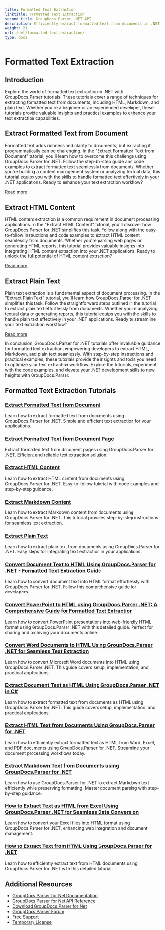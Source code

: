 ```yaml
---
title: Formatted Text Extraction
linktitle: Formatted Text Extraction
second_title: GroupDocs.Parser .NET API
description: Efficiently extract formatted text from documents in .NET with GroupDocs.Parser. Learn to extract HTML, Markdown, and plain text seamlessly.
weight: 21
url: /net/formatted-text-extraction/
type: docs
---
```

# Formatted Text Extraction


## Introduction

Explore the world of formatted text extraction in .NET with GroupDocs.Parser tutorials. These tutorials cover a range of techniques for extracting formatted text from documents, including HTML, Markdown, and plain text. Whether you're a beginner or an experienced developer, these tutorials provide valuable insights and practical examples to enhance your text extraction capabilities.

## Extract Formatted Text from Document

Formatted text adds richness and clarity to documents, but extracting it programmatically can be challenging. In the "Extract Formatted Text from Document" tutorial, you'll learn how to overcome this challenge using GroupDocs.Parser for .NET. Follow the step-by-step guide and code examples to extract formatted text seamlessly from documents. Whether you're building a content management system or analyzing textual data, this tutorial equips you with the skills to handle formatted text effectively in your .NET applications. Ready to enhance your text extraction workflow?

[Read more](./extract-formatted-text-from-document/)

## Extract HTML Content

HTML content extraction is a common requirement in document processing applications. In the "Extract HTML Content" tutorial, you'll discover how GroupDocs.Parser for .NET simplifies this task. Follow along with the easy-to-follow instructions and code examples to extract HTML content seamlessly from documents. Whether you're parsing web pages or generating HTML reports, this tutorial provides valuable insights into integrating HTML content extraction into your .NET applications. Ready to unlock the full potential of HTML content extraction?

[Read more](./extract-html-content/)

## Extract Plain Text

Plain text extraction is a fundamental aspect of document processing. In the "Extract Plain Text" tutorial, you'll learn how GroupDocs.Parser for .NET simplifies this task. Follow the straightforward steps outlined in the tutorial to extract plain text effortlessly from documents. Whether you're analyzing textual data or generating reports, this tutorial equips you with the skills to handle plain text effectively in your .NET applications. Ready to streamline your text extraction workflow?

[Read more](./extract-plain-text/)

In conclusion, GroupDocs.Parser for .NET tutorials offer invaluable guidance for formatted text extraction, empowering developers to extract HTML, Markdown, and plain text seamlessly. With step-by-step instructions and practical examples, these tutorials provide the insights and tools you need to optimize your text extraction workflow. Explore the tutorials, experiment with the code examples, and elevate your .NET development skills to new heights with GroupDocs.Parser.
## Formatted Text Extraction Tutorials
### [Extract Formatted Text from Document](./extract-formatted-text-from-document/)
Learn how to extract formatted text from documents using GroupDocs.Parser for .NET. Simple and efficient text extraction for your applications.
### [Extract Formatted Text from Document Page](./extract-formatted-text-from-document-page/)
Extract formatted text from document pages using GroupDocs.Parser for .NET. Efficient and reliable text extraction solution.
### [Extract HTML Content](./extract-html-content/)
Learn how to extract HTML content from documents using GroupDocs.Parser for .NET. Easy-to-follow tutorial with code examples and step-by-step guidance.
### [Extract Markdown Content](./extract-markdown-content/)
Learn how to extract Markdown content from documents using GroupDocs.Parser for .NET. This tutorial provides step-by-step instructions for seamless text extraction.
### [Extract Plain Text](./extract-plain-text/)
Learn how to extract plain text from documents using GroupDocs.Parser for .NET. Easy steps for integrating text extraction in your applications.
### [Convert Document Text to HTML Using GroupDocs.Parser for .NET - Formatted Text Extraction Guide](./convert-text-html-groupdocs-parser-net/)
Learn how to convert document text into HTML format effortlessly with GroupDocs.Parser for .NET. Follow this comprehensive guide for developers.

### [Convert PowerPoint to HTML using GroupDocs.Parser .NET&#58; A Comprehensive Guide for Formatted Text Extraction](./convert-powerpoint-html-groupdocs-parser-dotnet/)
Learn how to convert PowerPoint presentations into web-friendly HTML format using GroupDocs.Parser .NET with this detailed guide. Perfect for sharing and archiving your documents online.

### [Convert Word Documents to HTML Using GroupDocs.Parser .NET for Seamless Text Extraction](./convert-word-to-html-groupdocs-parser-net/)
Learn how to convert Microsoft Word documents into HTML using GroupDocs.Parser .NET. This guide covers setup, implementation, and practical applications.

### [Extract Document Text as HTML Using GroupDocs.Parser .NET in C#](./groupdocs-parser-net-extract-html-text-csharp-guide/)
Learn how to extract formatted text from documents as HTML using GroupDocs.Parser for .NET. This guide covers setup, implementation, and practical applications.

### [Extract HTML Text from Documents Using GroupDocs.Parser for .NET](./groupdocs-parser-net-extract-html-text-documents/)
Learn how to efficiently extract formatted text as HTML from Word, Excel, and PDF documents using GroupDocs.Parser for .NET. Streamline your document processing workflows today.

### [Extract Markdown Text from Documents using GroupDocs.Parser for .NET](./groupdocs-parser-dotnet-markdown-extraction-guide/)
Learn how to use GroupDocs.Parser for .NET to extract Markdown text efficiently while preserving formatting. Master document parsing with step-by-step guidance.

### [How to Extract Text as HTML from Excel Using GroupDocs.Parser .NET for Seamless Data Conversion](./extract-text-html-excel-groupdocs-parser-dotnet/)
Learn how to convert your Excel files into HTML format using GroupDocs.Parser for .NET, enhancing web integration and document management.

### [How to Extract Text from HTML Using GroupDocs.Parser for .NET](./extract-text-html-groupdocs-parser-dotnet/)
Learn how to efficiently extract text from HTML documents using GroupDocs.Parser for .NET with this detailed tutorial.

## Additional Resources

- [GroupDocs.Parser for Net Documentation](https://docs.groupdocs.com/parser/net/)
- [GroupDocs.Parser for Net API Reference](https://reference.groupdocs.com/parser/net/)
- [Download GroupDocs.Parser for Net](https://releases.groupdocs.com/parser/net/)
- [GroupDocs.Parser Forum](https://forum.groupdocs.com/c/parser)
- [Free Support](https://forum.groupdocs.com/)
- [Temporary License](https://purchase.groupdocs.com/temporary-license/)
